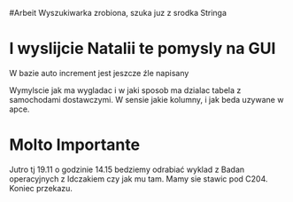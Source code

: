 #Arbeit
Wyszukiwarka zrobiona, szuka juz z srodka Stringa
# I wyslijcie Natalii te pomysly na GUI

W bazie auto increment jest jeszcze źle napisany

Wymylscie jak ma wygladac i w jaki sposob ma dzialac tabela z samochodami dostawczymi. W sensie jakie kolumny, i jak beda uzywane w apce.
# Molto Importante
Jutro tj 19.11 o godzinie 14.15 bedziemy odrabiać wyklad z Badan operacyjnych z Idczakiem czy jak mu tam. Mamy sie stawic pod C204. Koniec przekazu.
